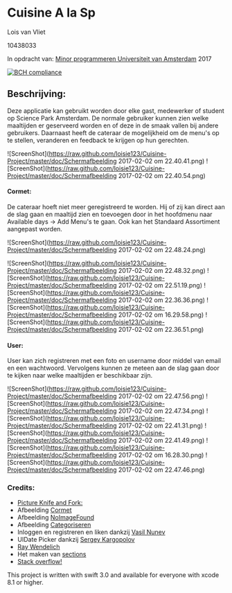 # Cuisine A la Sp

Lois van Vliet

10438033

In opdracht van: [Minor programmeren Universiteit van Amsterdam](http://www.mprog.nl)
2017



[![BCH compliance](https://bettercodehub.com/edge/badge/loisie123/Cuisine-Project)](https://bettercodehub.com)


 ## Beschrijving:
 
Deze applicatie kan gebruikt worden door elke gast, medewerker of student op Science Park Amsterdam. De normale gebruiker kunnen zien welke maaltijden er geserveerd worden en of deze in de smaak vallen  bij andere gebruikers. Daarnaast heeft de cateraar de mogelijkheid om de menu's op te stellen, veranderen en feedback te krijgen op hun gerechten. 



![ScreenShot](https://raw.github.com/loisie123/Cuisine-Project/master/doc/Schermafbeelding 2017-02-02 om 22.40.41.png)
![ScreenShot](https://raw.github.com/loisie123/Cuisine-Project/master/doc/Schermafbeelding 2017-02-02 om 22.40.54.png)



#### Cormet:
De cateraar hoeft niet meer geregistreerd te worden. Hij of zij kan direct aan de slag gaan en maaltijd zien en toevoegen door in het hoofdmenu naar Available days -> Add Menu's te gaan. 
Ook kan het Standaard Assortiment aangepast worden. 


![ScreenShot](https://raw.github.com/loisie123/Cuisine-Project/master/doc/Schermafbeelding 2017-02-02 om 22.48.24.png)

![ScreenShot](https://raw.github.com/loisie123/Cuisine-Project/master/doc/Schermafbeelding 2017-02-02 om 22.48.32.png)
![ScreenShot](https://raw.github.com/loisie123/Cuisine-Project/master/doc/Schermafbeelding 2017-02-02 om 22.51.19.png)
![ScreenShot](https://raw.github.com/loisie123/Cuisine-Project/master/doc/Schermafbeelding 2017-02-02 om 22.36.36.png)
![ScreenShot](https://raw.github.com/loisie123/Cuisine-Project/master/doc/Schermafbeelding 2017-02-02 om 16.29.58.png)
![ScreenShot](https://raw.github.com/loisie123/Cuisine-Project/master/doc/Schermafbeelding 2017-02-02 om 22.36.51.png)


#### User:
User kan zich registreren met een foto en username door middel van email en een wachtwoord. Vervolgens kunnen ze meteen aan de slag gaan door te kijken naar welke maaltijden er beschikbaar zijn. 


![ScreenShot](https://raw.github.com/loisie123/Cuisine-Project/master/doc/Schermafbeelding 2017-02-02 om 22.47.56.png)
![ScreenShot](https://raw.github.com/loisie123/Cuisine-Project/master/doc/Schermafbeelding 2017-02-02 om 22.47.34.png)
![ScreenShot](https://raw.github.com/loisie123/Cuisine-Project/master/doc/Schermafbeelding 2017-02-02 om 22.41.31.png)
![ScreenShot](https://raw.github.com/loisie123/Cuisine-Project/master/doc/Schermafbeelding 2017-02-02 om 22.41.49.png)
![ScreenShot](https://raw.github.com/loisie123/Cuisine-Project/master/doc/Schermafbeelding 2017-02-02 om 16.28.30.png)
![ScreenShot](https://raw.github.com/loisie123/Cuisine-Project/master/doc/Schermafbeelding 2017-02-02 om 22.47.46.png)


### Credits:

- [Picture Knife and Fork:](https://clipartfest.com/categories/view/36b4a86c8b81c4e190f353db5669214323af68a0/fork-and-knife-clipart-free.html)
- Afbeelding [Cormet](https://www.google.nl/url?sa=i&rct=j&q=&esrc=s&source=images&cd=&ved=0ahUKEwjq_Nvmm_LRAhXIwBQKHdcMD8MQjRwIBw&url=http%3A%2F%2Fwww.allesovercatering.nl%2Fcateraars%2Fcormet-bv%2F&psig=AFQjCNEGB2ZEZAUXj_8fUQB9BdIyjbv40A&ust=1486152545761477)
- Afbeelding [NoImageFound](https://www.google.nl/url?sa=i&rct=j&q=&esrc=s&source=images&cd=&ved=0ahUKEwirwceRnPLRAhXC1RQKHQJyDgYQjRwIBw&url=http%3A%2F%2Fwww.bookmysports.com%2Fresults.aspx%3Fsportid%3D16&psig=AFQjCNE9m1bQvwvtig7C8IyG-SaQuVOIfw&ust=1486152634739566)
- Afbeelding [Categoriseren](https://www.google.nl/url?sa=i&rct=j&q=&esrc=s&source=images&cd=&ved=0ahUKEwjO0o65nPLRAhXGaRQKHfXyDdgQjRwIBw&url=http%3A%2F%2Fwww.scopedesk.com%2Fblog%2Fcolumn%2Fsupport-ticket-categorization-and-classification%2F&bvm=bv.146073913,d.d24&psig=AFQjCNGoqaFs8g2cMj5Uwow-2BozXZcgSw&ust=1486152716984115)
- Inloggen en registreren en liken dankzij [Vasil Nunev](https://www.youtube.com/watch?v=AsSZulMc7sk)
- UIDate Picker dankzij [Sergey Kargopolov](https://www.youtube.com/watch?v=QmeKjXZX_mU)
- [Ray Wendelich](https://www.raywenderlich.com/139322/firebase-tutorial-getting-started-2)
- Het maken van [sections](http://www.edumobile.org/ios/creating-grouped-table-views-in-swift/)
- [Stack overflow!](http://www.stackoverflow.nl)



This project is written with swift 3.0 and available for everyone with xcode 8.1 or higher.
